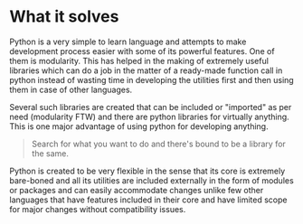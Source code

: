 # What it solves

Python is a very simple to learn language and attempts to make development process easier with some
of its powerful features. One of them is modularity. This has helped in the making of extremely useful libraries which
can do a job in the matter of a ready-made function call in python instead of wasting time in developing
the utilities first and then using them in case of other languages.

Several such libraries are created that can be included or "imported" as per need (modularity FTW)
and there are python libraries for virtually anything. This is one major advantage of using python
for developing anything.

> Search for what you want to do and there's bound to be a library for the same.

Python is created to be very flexible in the sense that its core is extremely bare-boned and all its
utilities are included externally in the form of modules or packages and can easily accommodate
changes unlike few other languages that have features included in their core and have limited scope
for major changes without compatibility issues.
